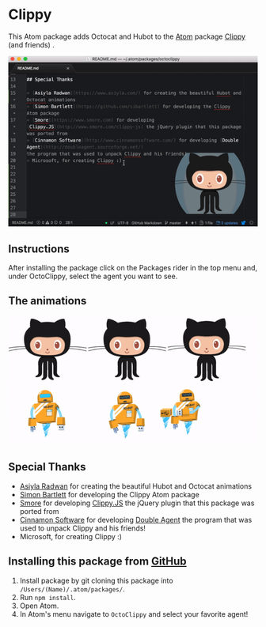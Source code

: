 # Clippy

This Atom package adds Octocat and Hubot to the [Atom](http://atom.io) package [Clippy](https://github.com/npentrel/octoclippy) (and friends) .

![Octoclippy in Action](octoclippy.gif)

## Instructions

After installing the package click on the Packages rider in the top menu and, under OctoClippy, select the agent you want to see.

## The animations

![Animations in OctoClippy](animations.gif)

## Special Thanks

* [Asiyla Radwan](https://www.asiyla.com/) for creating the beautiful Hubot and Octocat animations
* [Simon Bartlett](https://github.com/sibartlett) for developing the Clippy Atom package
* [Smore](https://www.smore.com) for developing [Clippy.JS](http://www.smore.com/clippy-js) the jQuery plugin that this package was ported from
* [Cinnamon Software](http://www.cinnamonsoftware.com/) for developing [Double Agent](http://doubleagent.sourceforge.net/)
the program that was used to unpack Clippy and his friends!
* Microsoft, for creating Clippy :)


## Installing this package from [GitHub](https://github.com/npentrel/octoclippy)
1. Install package by git cloning this package into `/Users/(Name)/.atom/packages/`.
2. Run `npm install`.
4. Open Atom.
5. In Atom's menu navigate to `OctoClippy` and select your favorite agent!
